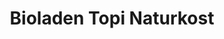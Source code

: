 ---
title: "Bioladen Topi Naturkost"
url: /burg-auf-fehmarn/bioladen-topi-naturkost/
shop: Lebensmittel
---